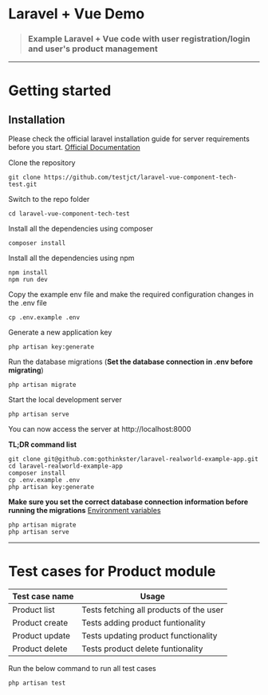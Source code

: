 # Laravel + Vue Demo

> ### Example Laravel + Vue code with user registration/login and user's product management

----------

# Getting started

## Installation

Please check the official laravel installation guide for server requirements before you start. [Official Documentation](https://laravel.com/docs/5.4/installation#installation)

Clone the repository

    git clone https://github.com/testjct/laravel-vue-component-tech-test.git

Switch to the repo folder

    cd laravel-vue-component-tech-test 

Install all the dependencies using composer

    composer install
    
Install all the dependencies using npm

    npm install
    npm run dev

Copy the example env file and make the required configuration changes in the .env file

    cp .env.example .env

Generate a new application key

    php artisan key:generate

Run the database migrations (**Set the database connection in .env before migrating**)

    php artisan migrate

Start the local development server

    php artisan serve

You can now access the server at http://localhost:8000

**TL;DR command list**

    git clone git@github.com:gothinkster/laravel-realworld-example-app.git
    cd laravel-realworld-example-app
    composer install
    cp .env.example .env
    php artisan key:generate
    
**Make sure you set the correct database connection information before running the migrations** [Environment variables](#environment-variables)

    php artisan migrate
    php artisan serve

----------

# Test cases for Product module

| **Test case name** 	| **Usage** |
|----------	|------------------	|
| Product list      	| Tests fetching all products of the user     	|
| Product create      	| Tests adding product funtionality 	|
| Product update 	| Tests updating product functionality    	|
| Product delete 	| Tests product delete funtionality    	|

Run the below command to run all test cases

    php artisan test
